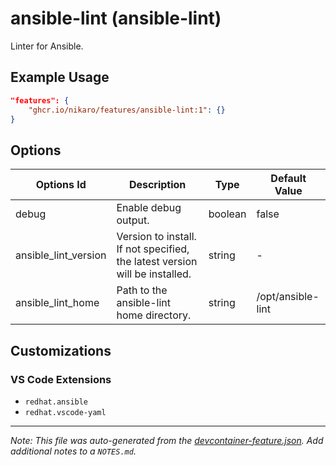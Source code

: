 
# ansible-lint (ansible-lint)

Linter for Ansible.

## Example Usage

```json
"features": {
    "ghcr.io/nikaro/features/ansible-lint:1": {}
}
```

## Options

| Options Id | Description | Type | Default Value |
|-----|-----|-----|-----|
| debug | Enable debug output. | boolean | false |
| ansible_lint_version | Version to install. If not specified, the latest version will be installed. | string | - |
| ansible_lint_home | Path to the ansible-lint home directory. | string | /opt/ansible-lint |

## Customizations

### VS Code Extensions

- `redhat.ansible`
- `redhat.vscode-yaml`



---

_Note: This file was auto-generated from the [devcontainer-feature.json](https://github.com/nikaro/features/blob/main/src/ansible-lint/devcontainer-feature.json).  Add additional notes to a `NOTES.md`._
